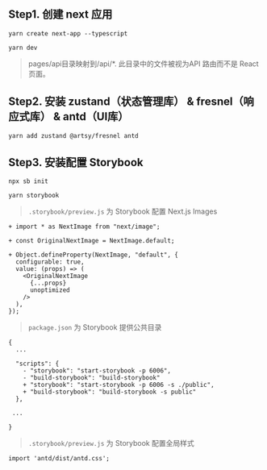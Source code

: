 ## Step1. 创建 next 应用

```base
yarn create next-app --typescript

yarn dev
```

> pages/api目录映射到/api/*. 此目录中的文件被视为API 路由而不是 React 页面。


## Step2. 安装 zustand（状态管理库） & fresnel（响应式库） & antd（UI库）

```base
yarn add zustand @artsy/fresnel antd
```

## Step3. 安装配置 Storybook

```base
npx sb init

yarn storybook
```

> `.storybook/preview.js` 为 Storybook 配置 Next.js Images

```base
+ import * as NextImage from "next/image";

+ const OriginalNextImage = NextImage.default;

+ Object.defineProperty(NextImage, "default", {
  configurable: true,
  value: (props) => (
    <OriginalNextImage
      {...props}
      unoptimized
    />
  ),
});
```

> `package.json` 为 Storybook 提供公共目录

```base
{
  ...
  
  "scripts": {
    - "storybook": "start-storybook -p 6006",
    - "build-storybook": "build-storybook"
    + "storybook": "start-storybook -p 6006 -s ./public",
    + "build-storybook": "build-storybook -s public"
  },
  
 ...

}
```

> `.storybook/preview.js` 为 Storybook 配置全局样式

```base
import 'antd/dist/antd.css';
```
